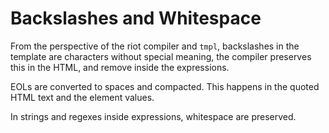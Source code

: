 # Backslashes and Whitespace

From the perspective of the riot compiler and `tmpl`, backslashes in the template are characters without special meaning, the compiler preserves this in the HTML, and remove inside the expressions.

EOLs are converted to spaces and compacted. This happens in the quoted HTML text and the element values.

In strings and regexes inside expressions, whitespace are preserved.
